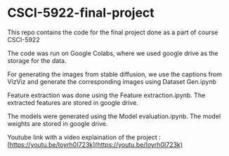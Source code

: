 # CSCI-5922-final-project
This repo contains the code for the final project done as a part of course CSCI-5922

The code was run on Google Colabs, where we used google drive as the storage for the data.

For generating the images from stable diffusion, we use the captions from VizViz and generate the corresponding images using Dataset Gen.ipynb

Feature extraction was done using the Feature extraction.ipynb. The extracted features are stored in google drive.

The models were generated using the Model evaluation.ipynb. The model weights are stored in google drive.

Youtube link with a video explaination of the project : [https://youtu.be/Ioyrh0I723k](https://youtu.be/Ioyrh0I723k)
